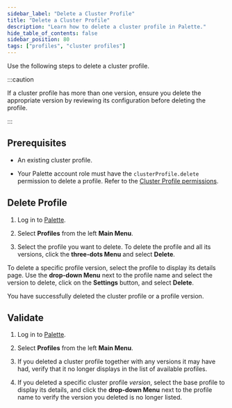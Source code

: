 ```yaml
---
sidebar_label: "Delete a Cluster Profile"
title: "Delete a Cluster Profile"
description: "Learn how to delete a cluster profile in Palette."
hide_table_of_contents: false
sidebar_position: 80
tags: ["profiles", "cluster profiles"]
---
```



Use the following steps to delete a cluster profile. 

:::caution

If a cluster profile has more than one version, ensure you delete the appropriate version by reviewing its configuration before deleting the profile.

:::

## Prerequisites 

- An existing cluster profile.

- Your Palette account role must have the `clusterProfile.delete` permission to delete a profile. Refer to the [Cluster Profile permissions](../../user-management/palette-rbac/project-scope-roles-permissions.md#cluster-profile-admin).

## Delete Profile

1. Log in to [Palette](https://console.spectrocloud.com/).

2. Select **Profiles** from the left **Main Menu**.

3. Select the profile you want to delete. To delete the profile and all its versions, click the **three-dots Menu** and select **Delete**.

  To delete a specific profile version, select the profile to display its details page. Use the **drop-down Menu** next to the profile name and select the version to delete, click on the **Settings** button, and select **Delete**.

You have successfully deleted the cluster profile or a profile version.


## Validate

1. Log in to [Palette](https://console.spectrocloud.com/).

2. Select **Profiles** from the left **Main Menu**.   

3. If you deleted a cluster profile together with any versions it may have had, verify that it no longer displays in the list of available profiles. 

4. If you deleted a specific cluster profile *version*, select the base profile to display its details, and click the **drop-down Menu** next to the profile name to verify the version you deleted is no longer listed.